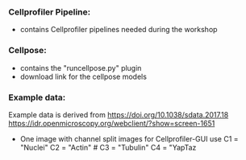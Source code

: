 ### Cellprofiler Pipeline:
- contains Cellprofiler pipelines needed during the workshop

### Cellpose:
- contains the "runcellpose.py" plugin
- download link for the cellpose models

### Example data:

Example data is derived from https://doi.org/10.1038/sdata.2017.18
https://idr.openmicroscopy.org/webclient/?show=screen-1651

- One image with channel split images for Cellprofiler-GUI use
C1 = "Nuclei" 
C2 = "Actin" #
C3 = "Tubulin"
C4 = "YapTaz
